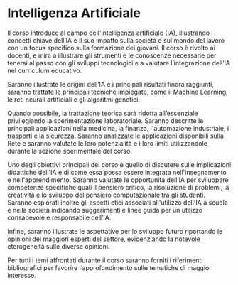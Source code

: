 # Intelligenza Artificiale

Il corso introduce al campo dell'intelligenza artificiale (IA), illustrando 
i concetti chiave dell’IA e il suo impatto sulla società e sul mondo del 
lavoro con un focus specifico sulla formazione dei giovani. Il corso è 
rivolto ai docenti, e mira a illustrare gli strumenti e le conoscenze 
necessarie per tenersi al passo con gli sviluppi tecnologici e a valutare 
l’integrazione dell’IA nel curriculum educativo.

Saranno illustrate le origini dell’IA e i principali risultati finora 
raggiunti, saranno trattate le principali tecniche impiegate, come il Machine 
Learning, le reti neurali artificiali e gli algoritmi genetici. 

Quando possibile, la trattazione teorica sarà ridotta all’essenziale 
privilegiando la sperimentazione laboratoriale. Saranno descritte le 
principali applicazioni nella medicina, la finanza, l'automazione 
industriale, i trasporti e la sicurezza. Saranno analizzate le applicazioni 
disponibili sulla Rete e saranno valutate le loro potenzialità e i loro 
limiti utilizzandole durante la sezione sperimentale del corso. 

Uno degli obiettivi principali del corso è quello di discutere sulle 
implicazioni didattiche dell'IA e di come essa possa essere integrata 
nell'insegnamento e nell'apprendimento. Saranno valutate le opportunità 
dell’IA per sviluppare competenze specifiche quali il pensiero critico, 
la risoluzione di problemi, la creatività e lo sviluppo del pensiero 
computazionale tra gli studenti. Saranno esplorati inoltre gli aspetti 
etici associati all'utilizzo dell'IA a scuola e nella società indicando 
suggerimenti e linee guida per un utilizzo consapevole e responsabile 
dell’IA.

Infine, saranno illustrate le aspettative per lo sviluppo futuro riportando 
le opinioni dei maggiori esperti del settore, evidenziando la notevole 
eterogeneità sulle diverse opinioni. 

Per tutti i temi affrontati durante il corso saranno forniti i riferimenti 
bibliografici per favorire l’approfondimento sulle tematiche di maggior 
interesse.
